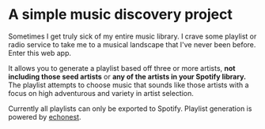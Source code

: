 # A simple music discovery project

Sometimes I get truly sick of my entire music library. I crave some playlist or radio service to take me to a musical landscape that I've never been before. Enter this web app.

It allows you to generate a playlist based off three or more artists, **not including those seed artists** or **any of the artists in your Spotify library.** The playlist attempts to choose music that sounds like those artists with a focus on high adventurous and variety in artist selection.

Currently all playlists can only be exported to Spotify. Playlist generation is powered by [echonest](http://developer.echonest.com/docs/v4).
